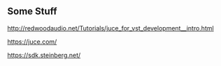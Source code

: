## Some Stuff

http://redwoodaudio.net/Tutorials/juce_for_vst_development__intro.html

https://juce.com/

https://sdk.steinberg.net/
